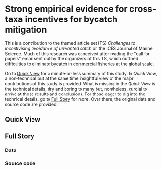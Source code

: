 # Strong empirical evidence for cross-taxa incentives for bycatch mitigation

This is a contribution to the themed article set (TS) *Challenges to incentivising avoidance of unwanted catch* on the ICES Journal of Marine Science. Much of this research was conceived after reading the "call for papers" email sent out by the organizers of this TS, which outlined difficulties to eliminate bycatch in commercial fisheries at the global scale.

Go to [Quick View](#Quick-View) for a minute-or-less summary of this study. In *Quick View*, a non-technical but at the same time insightful view of the major contributions of this study is provided. What is missing in the *Quick View* is the technical details, dry and boring to many but, nontheless, curcial to arrive at those results and conclusions. For those eager to dig into the technical details, go to [Full Story](#Full-Story) for more. Over there, the original data and source code are provided. 

## Quick View


## Full Story
### Data

### Source code
